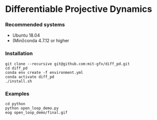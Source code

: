 # Differentiable Projective Dynamics

### Recommended systems
- Ubuntu 18.04
- (Mini)conda 4.7.12 or higher

### Installation
```
git clone --recursive git@github.com:mit-gfx/diff_pd.git
cd diff_pd
conda env create -f environment.yml
conda activate diff_pd
./install.sh
```

### Examples
```
cd python
python open_loop_demo.py
eog open_loop_demo/final.gif
```